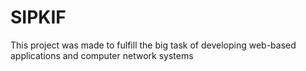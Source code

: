 # SIPKIF
This project was made to fulfill the big task of developing web-based applications and computer network systems

